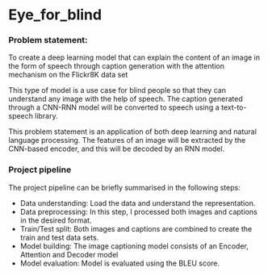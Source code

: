 # Eye_for_blind

### Problem statement:

To create a deep learning model that can explain the content of an image in the form of speech through caption generation with the attention mechanism on the Flickr8K data set 

This type of model is a use case for blind people so that they can understand any image with the help of speech. The caption generated through a CNN-RNN model will be converted to speech using a text-to-speech library. 

This problem statement is an application of both deep learning and natural language processing. The features of an image will be extracted by the CNN-based encoder, and this will be decoded by an RNN model.

### Project pipeline

The project pipeline can be briefly summarised in the following steps:

* Data understanding: Load the data and understand the representation.
* Data preprocessing: In this step, I processed both images and captions in the desired format.
* Train/Test split: Both images and captions are combined to create the train and test data sets.
* Model building: The image captioning model consists of an Encoder, Attention and Decoder model
* Model evaluation: Model is evaluated using the BLEU score.
